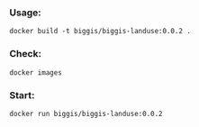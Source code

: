 ### Usage:
```
docker build -t biggis/biggis-landuse:0.0.2 .
```

### Check:
```
docker images
```

### Start:
```
docker run biggis/biggis-landuse:0.0.2
```